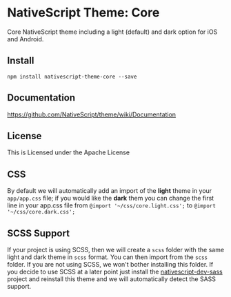 # NativeScript Theme: Core

Core NativeScript theme including a light (default) and dark option for iOS and Android.

## Install

`npm install nativescript-theme-core --save`

## Documentation

https://github.com/NativeScript/theme/wiki/Documentation

## License

This is Licensed under the Apache License

## CSS

By default we will automatically add an import of the **light** theme in your `app/app.css` file; if you would like the **dark** them you can change the first line in your app.css file from 
 `@import '~/css/core.light.css';` to `@import '~/css/core.dark.css'; `
 
## SCSS Support

If your project is using SCSS, then we will create a `scss` folder with the same light and dark theme in `scss` format. You can then import from the `scss` folder.
If you are not using SCSS, we won't bother installing this folder. If you decide to use SCSS at a later point just install the [nativescript-dev-sass](https://github.com/toddanglin/nativescript-dev-sass) project and reinstall this theme and we will automatically detect the SASS support. 